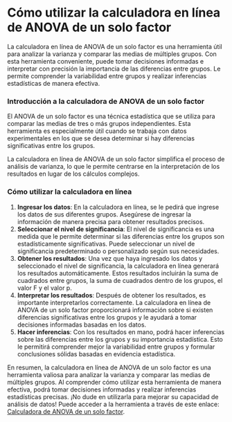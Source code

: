 Cómo utilizar la calculadora en línea de ANOVA de un solo factor
================================================================

La calculadora en línea de ANOVA de un solo factor es una herramienta útil para analizar la varianza y comparar las medias de múltiples grupos. Con esta herramienta conveniente, puede tomar decisiones informadas e interpretar con precisión la importancia de las diferencias entre grupos. Le permite comprender la variabilidad entre grupos y realizar inferencias estadísticas de manera efectiva.

### Introducción a la calculadora de ANOVA de un solo factor

El ANOVA de un solo factor es una técnica estadística que se utiliza para comparar las medias de tres o más grupos independientes. Esta herramienta es especialmente útil cuando se trabaja con datos experimentales en los que se desea determinar si hay diferencias significativas entre los grupos.

La calculadora en línea de ANOVA de un solo factor simplifica el proceso de análisis de varianza, lo que le permite centrarse en la interpretación de los resultados en lugar de los cálculos complejos.

### Cómo utilizar la calculadora en línea

1. **Ingresar los datos**: En la calculadora en línea, se le pedirá que ingrese los datos de sus diferentes grupos. Asegúrese de ingresar la información de manera precisa para obtener resultados precisos.
2. **Seleccionar el nivel de significancia**: El nivel de significancia es una medida que le permite determinar si las diferencias entre los grupos son estadísticamente significativas. Puede seleccionar un nivel de significancia predeterminado o personalizado según sus necesidades.
3. **Obtener los resultados**: Una vez que haya ingresado los datos y seleccionado el nivel de significancia, la calculadora en línea generará los resultados automáticamente. Estos resultados incluirán la suma de cuadrados entre grupos, la suma de cuadrados dentro de los grupos, el valor F y el valor p.
4. **Interpretar los resultados**: Después de obtener los resultados, es importante interpretarlos correctamente. La calculadora en línea de ANOVA de un solo factor proporcionará información sobre si existen diferencias significativas entre los grupos y le ayudará a tomar decisiones informadas basadas en los datos.
5. **Hacer inferencias**: Con los resultados en mano, podrá hacer inferencias sobre las diferencias entre los grupos y su importancia estadística. Esto le permitirá comprender mejor la variabilidad entre grupos y formular conclusiones sólidas basadas en evidencia estadística.

En resumen, la calculadora en línea de ANOVA de un solo factor es una herramienta valiosa para analizar la varianza y comparar las medias de múltiples grupos. Al comprender cómo utilizar esta herramienta de manera efectiva, podrá tomar decisiones informadas y realizar inferencias estadísticas precisas. ¡No dude en utilizarla para mejorar su capacidad de análisis de datos! Puede acceder a la herramienta a través de este enlace: [Calculadora de ANOVA de un solo factor](https://www.onlinecalculatorsfree.com/es/math/one-way-anova-calculator.html).